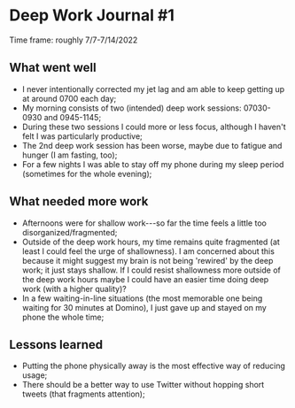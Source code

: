 # Deep Work Journal \#1

Time frame: roughly 7/7-7/14/2022

## What went well

* I never intentionally corrected my jet lag and am able to keep getting up at around 0700 each day;
* My morning consists of two (intended) deep work sessions: 07030-0930 and 0945-1145;
* During these two sessions I could more or less focus, although I haven't felt I was particularly productive;
* The 2nd deep work session has been worse, maybe due to fatigue and hunger (I am fasting, too);
* For a few nights I was able to stay off my phone during my sleep period (sometimes for the whole evening);

## What needed more work

* Afternoons were for shallow work---so far the time feels a little too disorganized/fragmented;
* Outside of the deep work hours, my time remains quite fragmented (at least I could feel the urge of shallowness).
I am concerned about this because it might suggest my brain is not being 'rewired' by the deep work; it just stays shallow.
If I could resist shallowness more outside of the deep work hours maybe I could have an easier time doing deep work (with a higher quality)?
* In a few waiting-in-line situations (the most memorable one being waiting for 30 minutes at Domino), I just gave up and stayed on my phone the whole time;

## Lessons learned
* Putting the phone physically away is the most effective way of reducing usage;
* There should be a better way to use Twitter without hopping short tweets (that fragments attention);
